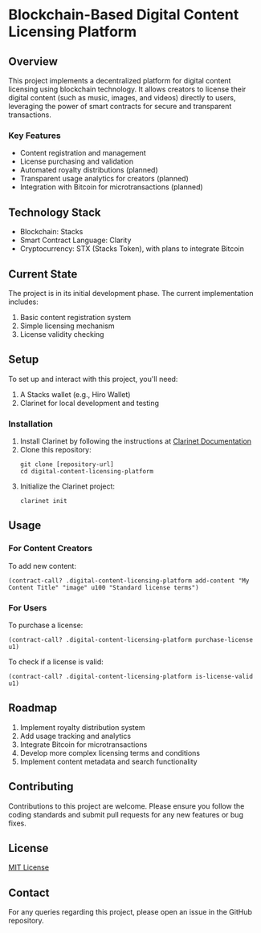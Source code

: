 # Blockchain-Based Digital Content Licensing Platform

## Overview

This project implements a decentralized platform for digital content licensing using blockchain technology. It allows creators to license their digital content (such as music, images, and videos) directly to users, leveraging the power of smart contracts for secure and transparent transactions.

### Key Features

- Content registration and management
- License purchasing and validation
- Automated royalty distributions (planned)
- Transparent usage analytics for creators (planned)
- Integration with Bitcoin for microtransactions (planned)

## Technology Stack

- Blockchain: Stacks
- Smart Contract Language: Clarity
- Cryptocurrency: STX (Stacks Token), with plans to integrate Bitcoin

## Current State

The project is in its initial development phase. The current implementation includes:

1. Basic content registration system
2. Simple licensing mechanism
3. License validity checking

## Setup

To set up and interact with this project, you'll need:

1. A Stacks wallet (e.g., Hiro Wallet)
2. Clarinet for local development and testing

### Installation

1. Install Clarinet by following the instructions at [Clarinet Documentation](https://docs.hiro.so/smart-contracts/clarinet)
2. Clone this repository:
   ```
   git clone [repository-url]
   cd digital-content-licensing-platform
   ```
3. Initialize the Clarinet project:
   ```
   clarinet init
   ```

## Usage

### For Content Creators

To add new content:

```clarity
(contract-call? .digital-content-licensing-platform add-content "My Content Title" "image" u100 "Standard license terms")
```

### For Users

To purchase a license:

```clarity
(contract-call? .digital-content-licensing-platform purchase-license u1)
```

To check if a license is valid:

```clarity
(contract-call? .digital-content-licensing-platform is-license-valid u1)
```

## Roadmap

1. Implement royalty distribution system
2. Add usage tracking and analytics
3. Integrate Bitcoin for microtransactions
4. Develop more complex licensing terms and conditions
5. Implement content metadata and search functionality

## Contributing

Contributions to this project are welcome. Please ensure you follow the coding standards and submit pull requests for any new features or bug fixes.

## License

[MIT License](LICENSE)

## Contact

For any queries regarding this project, please open an issue in the GitHub repository.
